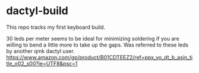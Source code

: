 # dactyl-build
This repo tracks my first keyboard build.


30 leds per meter seems to  be ideal for minimizing soldering if you are willing to bend a little more to take up the gaps.
Was referred to these leds by another qmk dactyl user. https://www.amazon.com/gp/product/B01CDTEEZ2/ref=ppx_yo_dt_b_asin_title_o02_s00?ie=UTF8&psc=1
